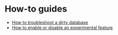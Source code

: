# How-to guides

- [How to troubleshoot a dirty database](dirty_database.md)
- [How to enable or disable an experimental feature](enable-experimental-feature.md)
